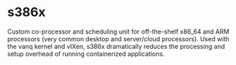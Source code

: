 # s386x
Custom co-processor and scheduling unit for off-the-shelf x86_64 and ARM processors (very common desktop and server/cloud processors). Used with the vanq kernel and vIXen, s386x dramatically reduces the processing and setup overhead of running containerized applications.
